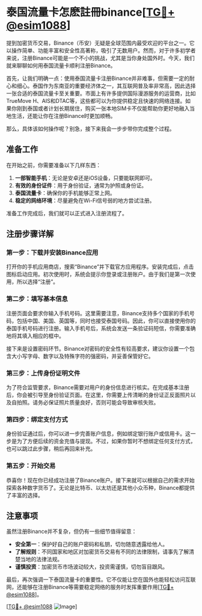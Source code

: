 # 泰国流量卡怎麽註冊binance[[TG💪+ @esim1088](https://t.me/s/esim1088)]

提到加密货币交易，Binance（币安）无疑是全球范围内最受欢迎的平台之一。它以操作简单、功能丰富和安全性高著称，吸引了无数用户。然而，对于许多初学者来说，注册Binance可能是一个不小的挑战，尤其是当你身处国外时。今天，我们就来聊聊如何用泰国流量卡顺利注册Binance。

首先，让我们明确一点：使用泰国流量卡注册Binance并非难事，但需要一定的耐心和细心。泰国作为东南亚的重要经济体之一，其互联网普及率非常高，因此选择一张合适的泰国流量卡至关重要。市面上有许多提供国际漫游服务的运营商，比如TrueMove H、AIS和DTAC等，这些都可以为你提供稳定且快速的网络连接。如果你刚到泰国或者计划长期居住，购买一张本地SIM卡不仅能帮助你更好地融入当地生活，还能让你在注册Binance时更加顺畅。

那么，具体该如何操作呢？别急，接下来我会一步步带你完成整个过程。

## 准备工作

在开始之前，你需要准备以下几样东西：

1. **一部智能手机**：无论是安卓还是iOS设备，只要能联网即可。
2. **有效的身份证件**：用于身份验证，通常为护照或身份证。
3. **泰国流量卡**：确保你的手机能够正常上网。
4. **稳定的网络环境**：尽量避免在Wi-Fi信号弱的地方尝试注册。

准备工作完成后，我们就可以正式进入注册流程了。

## 注册步骤详解

### 第一步：下载并安装Binance应用

打开你的手机应用商店，搜索“Binance”并下载官方应用程序。安装完成后，点击图标启动应用。初次使用时，系统会提示你登录或注册账户。由于我们是第一次使用，所以选择“注册”。

### 第二步：填写基本信息

注册页面会要求你输入手机号码。这里需要注意，Binance支持多个国家的手机号码，包括中国、美国、英国等，同时也接受泰国号码。因此，你可以直接使用你的泰国手机号码进行注册。输入手机号后，系统会发送一条验证码短信，你需要准确地将其填入相应的框中。

接下来是设置密码环节。Binance对密码的安全性有较高要求，建议你设置一个包含大小写字母、数字以及特殊字符的强密码，并妥善保管好它。

### 第三步：上传身份证明文件

为了符合监管要求，Binance需要对用户的身份信息进行核实。在完成基本注册后，你会被引导至身份验证页面。在这里，你需要上传清晰的身份证正反面照片以及自拍照。请务必保证照片质量良好，否则可能会导致审核失败。

### 第四步：绑定支付方式

身份验证通过后，你可以进一步完善账户信息，例如绑定银行账户或信用卡。这一步是为了方便后续的资金充值与提现。不过，如果你暂时不想绑定任何支付方式，也可以跳过此步骤，稍后再回来补充。

### 第五步：开始交易

恭喜你！现在你已经成功注册了Binance账户。接下来就可以根据自己的需求开始探索各种数字货币了。无论是比特币、以太坊还是其他小众币种，Binance都提供了丰富的选择。

## 注意事项

虽然注册Binance并不复杂，但仍有一些细节值得留意：

- **安全第一**：保护好自己的账户密码和私钥，切勿随意透露给他人。
- **了解规则**：不同国家和地区对加密货币交易有不同的法律限制，请事先了解清楚当地的法律法规。
- **谨慎投资**：加密货币市场波动较大，投资需谨慎，切勿盲目跟风。

最后，再次强调一下泰国流量卡的重要性。它不仅能让您在国外也能轻松访问互联网，还能够在注册Binance等需要稳定网络的服务时发挥重要作用[[TG💪+ @esim1088](https://t.me/s/esim1088)]。

[[TG💪+ @esim1088](https://t.me/s/esim1088) ![Image](https://i.postimg.cc/4NQfJmqS/Snipaste-2025-05-13-00-14-12.png)]